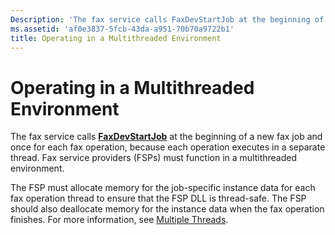 ```yaml
---
Description: 'The fax service calls FaxDevStartJob at the beginning of a new fax job and once for each fax operation, because each operation executes in a separate thread. Fax service providers (FSPs) must function in a multithreaded environment.'
ms.assetid: 'af0e3837-5fcb-43da-a951-70b70a9722b1'
title: Operating in a Multithreaded Environment
---
```


# Operating in a Multithreaded Environment

The fax service calls [**FaxDevStartJob**](-mfax-faxdevstartjob.md) at the beginning of a new fax job and once for each fax operation, because each operation executes in a separate thread. Fax service providers (FSPs) must function in a multithreaded environment.

The FSP must allocate memory for the job-specific instance data for each fax operation thread to ensure that the FSP DLL is thread-safe. The FSP should also deallocate memory for the instance data when the fax operation finishes. For more information, see [Multiple Threads](http://msdn.microsoft.com/library/en-us/dllproc/base/multiple_threads.asp).

 

 



